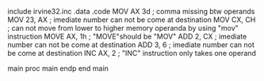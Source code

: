 include irvine32.inc
.data
.code
	MOV AX 3d ; comma missing btw operands
	MOV 23, AX ; imediate number can not be come at destination
	MOV CX, CH ; can not move from lower to higher memory operanda by using "mov" instruction
	MOVE AX, 1h ; "MOVE"should be "MOV"
	ADD 2, CX ; imediate number can not be come at destination
	ADD 3, 6 ; imediate number can not be come at destination
	INC AX, 2 ; "INC" instruction only takes one operand

main proc
main endp
end main

